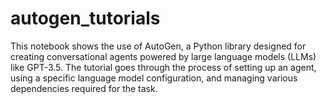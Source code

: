 # autogen_tutorials
This notebook shows the use of AutoGen, a Python library designed for creating conversational agents powered by large language models (LLMs) like GPT-3.5. The tutorial goes through the process of setting up an agent, using a specific language model configuration, and managing various dependencies required for the task.
